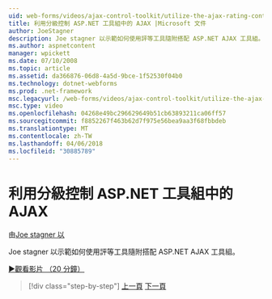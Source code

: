 ```yaml
---
uid: web-forms/videos/ajax-control-toolkit/utilize-the-ajax-rating-control-in-the-aspnet-toolkit
title: 利用分級控制 ASP.NET 工具組中的 AJAX |Microsoft 文件
author: JoeStagner
description: Joe stagner 以示範如何使用評等工具隨附搭配 ASP.NET AJAX 工具組。
ms.author: aspnetcontent
manager: wpickett
ms.date: 07/10/2008
ms.topic: article
ms.assetid: da366876-06d8-4a5d-9bce-1f52530f04b0
ms.technology: dotnet-webforms
ms.prod: .net-framework
msc.legacyurl: /web-forms/videos/ajax-control-toolkit/utilize-the-ajax-rating-control-in-the-aspnet-toolkit
msc.type: video
ms.openlocfilehash: 04268e49bc296629649b51cb63893211ca06ff57
ms.sourcegitcommit: f8852267f463b62d7f975e56bea9aa3f68fbbdeb
ms.translationtype: MT
ms.contentlocale: zh-TW
ms.lasthandoff: 04/06/2018
ms.locfileid: "30885789"
---
```

<a name="utilize-the-ajax-rating-control-in-the-aspnet-toolkit"></a>利用分級控制 ASP.NET 工具組中的 AJAX
====================
由[Joe stagner 以](https://github.com/JoeStagner)

Joe stagner 以示範如何使用評等工具隨附搭配 ASP.NET AJAX 工具組。

[&#9654;觀看影片 （20 分鐘）](https://channel9.msdn.com/Blogs/ASP-NET-Site-Videos/utilize-the-ajax-rating-control-in-the-aspnet-toolkit)

> [!div class="step-by-step"]
> [上一頁](how-do-i-the-ajax-toolkit-reorder-control.md)
> [下一頁](control-extenders.md)
